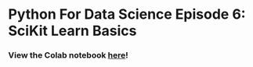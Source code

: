 # Python For Data Science Episode 6: SciKit Learn Basics

### View the Colab notebook [here](https://colab.research.google.com/drive/1CUcbDeEX5kx5lTvdRWco7VnZhIgTHsOT?usp=sharing)!
